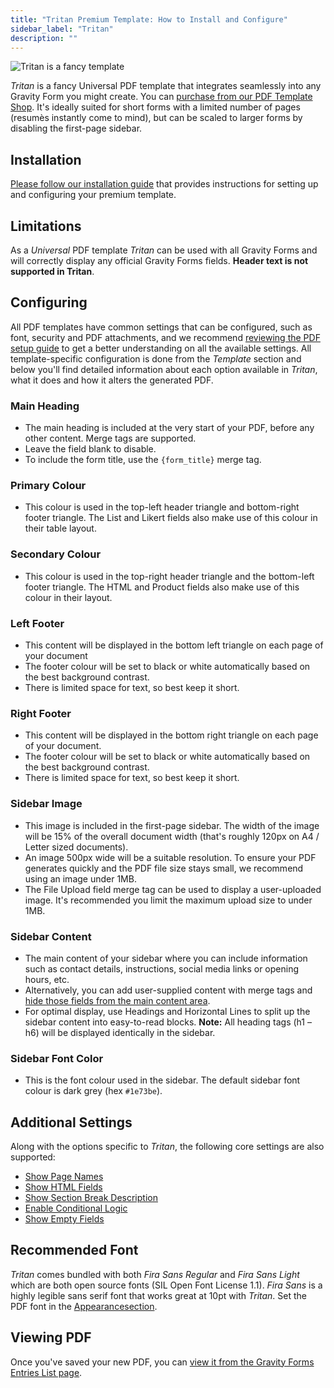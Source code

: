 ```yaml
---
title: "Tritan Premium Template: How to Install and Configure"
sidebar_label: "Tritan"
description: ""
---
```


![Tritan is a fancy template](https://resources.gravitypdf.com/uploads/edd/2018/02/tritan-cover-image-v2.jpg)

*Tritan* is a fancy Universal PDF template that integrates seamlessly into any Gravity Form you might create. You can [purchase from our PDF Template Shop](https://gravitypdf.com/shop/tritan/). It's ideally suited for short forms with a limited number of pages (resumès instantly come to mind), but can be scaled to larger forms by disabling the first-page sidebar.

## Installation 

[Please follow our installation guide](installing-upgrading-premium-templates.md) that provides instructions for setting up and configuring your premium template.

## Limitations 

As a *Universal* PDF template *Tritan* can be used with all Gravity Forms and will correctly display any official Gravity Forms fields. **Header text is not supported in Tritan**.

## Configuring 

All PDF templates have common settings that can be configured, such as font, security and PDF attachments, and we recommend [reviewing the PDF setup guide](../users/setup-pdf.md) to get a better understanding on all the available settings. All template-specific configuration is done from the *Template* section and below you'll find detailed information about each option available in *Tritan*, what it does and how it alters the generated PDF.

### Main Heading 
* The main heading is included at the very start of your PDF, before any other content. Merge tags are supported.
* Leave the field blank to disable.
* To include the form title, use the `{form_title}` merge tag.

### Primary Colour 
* This colour is used in the top-left header triangle and bottom-right footer triangle. The List and Likert fields also make use of this colour in their table layout.

### Secondary Colour 
* This colour is used in the top-right header triangle and the bottom-left footer triangle. The HTML and Product fields also make use of this colour in their layout.

### Left Footer 
* This content will be displayed in the bottom left triangle on each page of your document
* The footer colour will be set to black or white automatically based on the best background contrast.
* There is limited space for text, so best keep it short.

### Right Footer 
* This content will be displayed in the bottom right triangle on each page of your document.
* The footer colour will be set to black or white automatically based on the best background contrast.
* There is limited space for text, so best keep it short.

### Sidebar Image 
* This image is included in the first-page sidebar. The width of the image will be 15% of the overall document width (that's roughly 120px on A4 / Letter sized documents).
* An image 500px wide will be a suitable resolution. To ensure your PDF generates quickly and the PDF file size stays small, we recommend using an image under 1MB.
* The File Upload field merge tag can be used to display a user-uploaded image. It's recommended you limit the maximum upload size to under 1MB.

### Sidebar Content 
* The main content of your sidebar where you can include information such as contact details, instructions, social media links or opening hours, etc.
* Alternatively, you can add user-supplied content with merge tags and [hide those fields from the main content area](../users/hide-form-fields.md).
* For optimal display, use Headings and Horizontal Lines to split up the sidebar content into easy-to-read blocks. **Note:** All heading tags (h1 – h6) will be displayed identically in the sidebar.

### Sidebar Font Color 
* This is the font colour used in the sidebar. The default sidebar font colour is dark grey (hex `#1e73be`).

## Additional Settings 

Along with the options specific to *Tritan*, the following core settings are also supported:

-   [Show Page Names](../users/setup-pdf.md#show-page-names)
-   [Show HTML Fields](../users/setup-pdf.md#show-html-fields)
-   [Show Section Break Description](../users/setup-pdf.md#show-section-break-description)
-   [Enable Conditional Logic](../users/setup-pdf.md#enable-conditional-logic)
-   [Show Empty Fields](../users/setup-pdf.md#show-empty-fields)

## Recommended Font 

*Tritan* comes bundled with both *Fira Sans Regular* and *Fira Sans Light* which are both open source fonts (SIL Open Font License 1.1). *Fira Sans* is a highly legible sans serif font that works great at 10pt with *Tritan*. Set the PDF font in the [Appearancesection](../users/setup-pdf.md#appearance-tab).

## Viewing PDF 

Once you've saved your new PDF, you can [view it from the Gravity Forms Entries List page](../users/viewing-pdfs.md).
